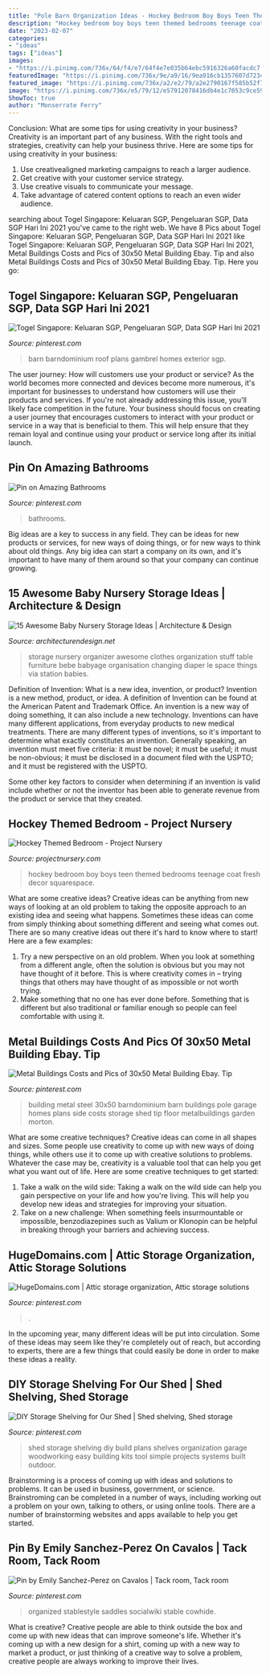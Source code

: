 ```yaml
---
title: "Pole Barn Organization Ideas - Hockey Bedroom Boy Boys Teen Themed Bedrooms Teenage Coat Fresh Decor Squarespace"
description: "Hockey bedroom boy boys teen themed bedrooms teenage coat fresh decor squarespace"
date: "2023-02-07"
categories:
- "ideas"
tags: ["ideas"]
images:
- "https://i.pinimg.com/736x/64/f4/e7/64f4e7e035b64ebc5916326a60facdc7.jpg"
featuredImage: "https://i.pinimg.com/736x/9e/a9/16/9ea916cb1357607d72348e052b78e1dc.jpg"
featured_image: "https://i.pinimg.com/736x/a2/e2/79/a2e2790167f585b52f7d7a673deba22a.jpg"
image: "https://i.pinimg.com/736x/e5/79/12/e57912078416db4e1c7053c9ce598842--shed-shelving-shed-storage.jpg"
ShowToc: true
author: "Monserrate Ferry"
---
```



Conclusion: What are some tips for using creativity in your business?
Creativity is an important part of any business. With the right tools and strategies, creativity can help your business thrive. Here are some tips for using creativity in your business: 
1. Use creativealigned marketing campaigns to reach a larger audience.
2. Get creative with your customer service strategy.
3. Use creative visuals to communicate your message.
4. Take advantage of catered content options to reach an even wider audience.

	

		
searching about Togel Singapore: Keluaran SGP, Pengeluaran SGP, Data SGP Hari Ini 2021 you've came to the right web. We have 8 Pics about Togel Singapore: Keluaran SGP, Pengeluaran SGP, Data SGP Hari Ini 2021 like Togel Singapore: Keluaran SGP, Pengeluaran SGP, Data SGP Hari Ini 2021, Metal Buildings Costs and Pics of 30x50 Metal Building Ebay. Tip and also Metal Buildings Costs and Pics of 30x50 Metal Building Ebay. Tip. Here you go:
		
    
## Togel Singapore: Keluaran SGP, Pengeluaran SGP, Data SGP Hari Ini 2021

<img loading=lazy src="https://i.pinimg.com/736x/e1/ee/b6/e1eeb60f14021e059fbc0199fa3ecb28.jpg" onerror="this.onerror=null;this.src='https://tse2.mm.bing.net/th?id=OIP.iVcfzQSIdBrPgWyG-UBMCgHaE4&amp;pid=15.1';" alt="Togel Singapore: Keluaran SGP, Pengeluaran SGP, Data SGP Hari Ini 2021">

_Source: pinterest.com_

>barn barndominium roof plans gambrel homes exterior sgp. 

	

The user journey: How will customers use your product or service?
As the world becomes more connected and devices become more numerous, it's important for businesses to understand how customers will use their products and services. If you're not already addressing this issue, you'll likely face competition in the future.
Your business should focus on creating a user journey that encourages customers to interact with your product or service in a way that is beneficial to them. This will help ensure that they remain loyal and continue using your product or service long after its initial launch.

    
## Pin On Amazing Bathrooms

<img loading=lazy src="https://i.pinimg.com/736x/9e/a9/16/9ea916cb1357607d72348e052b78e1dc.jpg" onerror="this.onerror=null;this.src='https://tse4.mm.bing.net/th?id=OIP.LTDXADA1sBxif_AD5HnoXwHaJ3&amp;pid=15.1';" alt="Pin on Amazing Bathrooms">

_Source: pinterest.com_

>bathrooms. 

	

Big ideas are a key to success in any field. They can be ideas for new products or services, for new ways of doing things, or for new ways to think about old things. Any big idea can start a company on its own, and it's important to have many of them around so that your company can continue growing.

    
## 15 Awesome Baby Nursery Storage Ideas | Architecture &amp; Design

<img loading=lazy src="https://cdn.architecturendesign.net/wp-content/uploads/2014/09/812.jpg" onerror="this.onerror=null;this.src='https://tse4.mm.bing.net/th?id=OIP.uDbInsXOgQFERBjEbdJsHgHaIF&amp;pid=15.1';" alt="15 Awesome Baby Nursery Storage Ideas | Architecture &amp; Design">

_Source: architecturendesign.net_

>storage nursery organizer awesome clothes organization stuff table furniture bebe babyage organisation changing diaper le space things via station babies. 

	

Definition of Invention: What is a new idea, invention, or product?
Invention is a new method, product, or idea. A definition of Invention can be found at the American Patent and Trademark Office. An invention is a new way of doing something, it can also include a new technology. Inventions can have many different applications, from everyday products to new medical treatments. 
There are many different types of inventions, so it's important to determine what exactly constitutes an invention. Generally speaking, an invention must meet five criteria: it must be novel; it must be useful; it must be non-obvious; it must be disclosed in a document filed with the USPTO; and it must be registered with the USPTO. 

Some other key factors to consider when determining if an invention is valid include whether or not the inventor has been able to generate revenue from the product or service that they created.

    
## Hockey Themed Bedroom - Project Nursery

<img loading=lazy src="https://projectnursery.com/wp-content/uploads/2020/10/HouseofHockeyRoom24.jpg" onerror="this.onerror=null;this.src='https://tse3.mm.bing.net/th?id=OIP.AwOlgQUPbGlsT904YPfdfgHaJ4&amp;pid=15.1';" alt="Hockey Themed Bedroom - Project Nursery">

_Source: projectnursery.com_

>hockey bedroom boy boys teen themed bedrooms teenage coat fresh decor squarespace. 

	

What are some creative ideas?
Creative ideas can be anything from new ways of looking at an old problem to taking the opposite approach to an existing idea and seeing what happens. Sometimes these ideas can come from simply thinking about something different and seeing what comes out. There are so many creative ideas out there it's hard to know where to start! Here are a few examples: 
1. Try a new perspective on an old problem. When you look at something from a different angle, often the solution is obvious but you may not have thought of it before. This is where creativity comes in – trying things that others may have thought of as impossible or not worth trying. 
2. Make something that no one has ever done before. Something that is different but also traditional or familiar enough so people can feel comfortable with using it.

    
## Metal Buildings Costs And Pics Of 30x50 Metal Building Ebay. Tip

<img loading=lazy src="https://i.pinimg.com/736x/4c/7f/34/4c7f34bb708191f2f29cba8b29e1e436.jpg" onerror="this.onerror=null;this.src='https://tse3.mm.bing.net/th?id=OIP.HQwFlHelFRz-q0T7_LYorgHaEK&amp;pid=15.1';" alt="Metal Buildings Costs and Pics of 30x50 Metal Building Ebay. Tip">

_Source: pinterest.com_

>building metal steel 30x50 barndominium barn buildings pole garage homes plans side costs storage shed tip floor metalbuildings garden morton. 

	

What are some creative techniques?
Creative ideas can come in all shapes and sizes. Some people use creativity to come up with new ways of doing things, while others use it to come up with creative solutions to problems. Whatever the case may be, creativity is a valuable tool that can help you get what you want out of life. Here are some creative techniques to get started: 
1. Take a walk on the wild side: Taking a walk on the wild side can help you gain perspective on your life and how you're living. This will help you develop new ideas and strategies for improving your situation. 
2. Take on a new challenge: When something feels insurmountable or impossible, benzodiazepines such as Valium or Klonopin can be helpful in breaking through your barriers and achieving success.

    
## HugeDomains.com | Attic Storage Organization, Attic Storage Solutions

<img loading=lazy src="https://i.pinimg.com/736x/64/f4/e7/64f4e7e035b64ebc5916326a60facdc7.jpg" onerror="this.onerror=null;this.src='https://tse3.mm.bing.net/th?id=OIP.61MsigDOlUAR1okEOT66RQHaLH&amp;pid=15.1';" alt="HugeDomains.com | Attic storage organization, Attic storage solutions">

_Source: pinterest.com_

>. 

	

In the upcoming year, many different ideas will be put into circulation. Some of these ideas may seem like they're completely out of reach, but according to experts, there are a few things that could easily be done in order to make these ideas a reality.

    
## DIY Storage Shelving For Our Shed | Shed Shelving, Shed Storage

<img loading=lazy src="https://i.pinimg.com/736x/e5/79/12/e57912078416db4e1c7053c9ce598842--shed-shelving-shed-storage.jpg" onerror="this.onerror=null;this.src='https://tse4.mm.bing.net/th?id=OIP.EpjkwRU-6dONLPoGNyMQCQHaFj&amp;pid=15.1';" alt="DIY Storage Shelving for Our Shed | Shed shelving, Shed storage">

_Source: pinterest.com_

>shed storage shelving diy build plans shelves organization garage woodworking easy building kits tool simple projects systems built outdoor. 

	

Brainstorming is a process of coming up with ideas and solutions to problems. It can be used in business, government, or science. Brainstroming can be completed in a number of ways, including working out a problem on your own, talking to others, or using online tools. There are a number of brainstorming websites and apps available to help you get started.

    
## Pin By Emily Sanchez-Perez On Cavalos | Tack Room, Tack Room

<img loading=lazy src="https://i.pinimg.com/736x/a2/e2/79/a2e2790167f585b52f7d7a673deba22a.jpg" onerror="this.onerror=null;this.src='https://tse1.mm.bing.net/th?id=OIP.ot_p7fApQDdxKrLLyuDq2AHaJ4&amp;pid=15.1';" alt="Pin by Emily Sanchez-Perez on Cavalos | Tack room, Tack room">

_Source: pinterest.com_

>organized stablestyle saddles socialwiki stable cowhide. 

	

What is creative?
Creative people are able to think outside the box and come up with new ideas that can improve someone's life. Whether it's coming up with a new design for a shirt, coming up with a new way to market a product, or just thinking of a creative way to solve a problem, creative people are always working to improve their lives.

